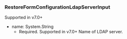 ### RestoreFormConfigurationLdapServerInput
Supported in v7.0+

- name: System.String
  - Required. Supported in v7.0+
      Name of LDAP server.
